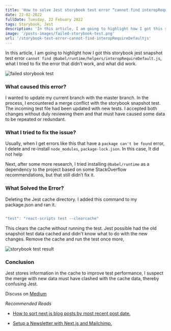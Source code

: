 ```yaml
---
title: 'How to solve Jest storybook test error “cannot find interopRequireDefault.js”'
date: 22-02-2022
fullDate: Tuesday, 22 Febuary 2022
tags: Storybook, Jest
description: 'In this article, I am going to highlight how I got this storybook jest snapshot test error "cannot find @babel/runtime/helpers/interopRequireDefault.js" and  what I did to fix this jest snapshot test  error'
image: '/posts-images/failed-storybook-test.png'
url: '/storybook-test-error-cannot-find-interopRequireDefaultjs'
---
```


In this article, I am going to highlight how I got this storybook jest snapshot test error `cannot find @babel/runtime/helpers/interopRequireDefault.js`, what I tried to fix the error that didn’t work, and what did work.

 ![failed storybook test](/posts-images/failed-storybook-test.png)

### What caused this error?

I wanted to update my current branch with the master branch. In the process, I encountered a merge conflict with the storybook snapshot test. The incoming test file had been updated with new tests. I accepted both changes without duly reviewing them and that must have caused some data to be repeated or redundant.

### What I tried to fix the issue?

Usually, when I get errors like this that have a `package can't be found` error, I delete and re-install `node_modules`, `package-lock.json`. In this case, It did not help

Next, after some more research, I tried installing  `@babel/runtime` as a dependency to the project based on some StackOverflow recommendations, but that still didn’t fix it.

### What Solved the Error?

Deleting the Jest cache directory. I added this command to my package.json and ran it.

```javascript

"test": "react-scripts test --clearcache"

```

This clears the cache without running the test. Jest possible had the old snapshot test data cached and didn't know what to do with the new changes. Remove the cache and run the test once more, 

 ![storybook test result](/posts-images/storybook-test-result.png)

 ### Conclusion

Jest stores information in the cache to improve test performance, I suspect the merge with new data must have clashed with the cache data, thereby confusing Jest.

Discuss on [Medium](https://agirlcodes.medium.com/how-to-solve-jest-storybook-test-error-cannot-find-interoprequiredefault-js-a17bf1e0088f)


*Recommended Reads*

- [How to sort next js blog posts by most recent post date.](https://www.agirlcodes.dev/sort-nextjs-blog-posts-by-date)

- [Setup a Newsletter with Next.js and Mailchimp.](https://www.agirlcodes.dev/setup-newsletter-mailchimp-nextjs)